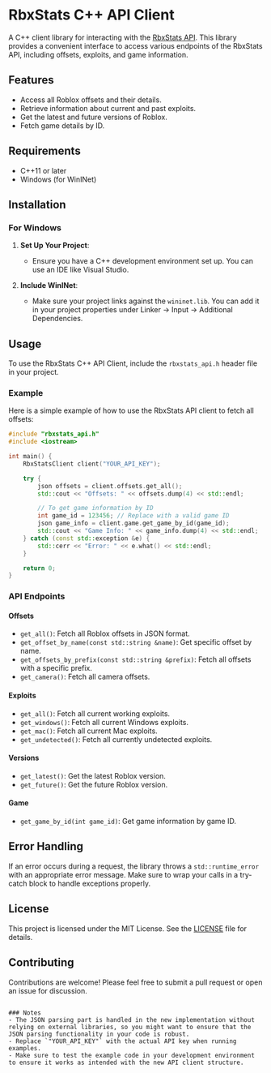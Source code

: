 # RbxStats C++ API Client

A C++ client library for interacting with the [RbxStats API](https://api.rbxstats.xyz). This library provides a convenient interface to access various endpoints of the RbxStats API, including offsets, exploits, and game information.

## Features

- Access all Roblox offsets and their details.
- Retrieve information about current and past exploits.
- Get the latest and future versions of Roblox.
- Fetch game details by ID.

## Requirements

- C++11 or later
- Windows (for WinINet)

## Installation

### For Windows

1. **Set Up Your Project**: 
   - Ensure you have a C++ development environment set up. You can use an IDE like Visual Studio.

2. **Include WinINet**: 
   - Make sure your project links against the `wininet.lib`. You can add it in your project properties under Linker -> Input -> Additional Dependencies.

## Usage

To use the RbxStats C++ API Client, include the `rbxstats_api.h` header file in your project.

### Example

Here is a simple example of how to use the RbxStats API client to fetch all offsets:

```cpp
#include "rbxstats_api.h"
#include <iostream>

int main() {
    RbxStatsClient client("YOUR_API_KEY");

    try {
        json offsets = client.offsets.get_all();
        std::cout << "Offsets: " << offsets.dump(4) << std::endl;

        // To get game information by ID
        int game_id = 123456; // Replace with a valid game ID
        json game_info = client.game.get_game_by_id(game_id);
        std::cout << "Game Info: " << game_info.dump(4) << std::endl;
    } catch (const std::exception &e) {
        std::cerr << "Error: " << e.what() << std::endl;
    }

    return 0;
}
```

### API Endpoints

#### Offsets

- `get_all()`: Fetch all Roblox offsets in JSON format.
- `get_offset_by_name(const std::string &name)`: Get specific offset by name.
- `get_offsets_by_prefix(const std::string &prefix)`: Fetch all offsets with a specific prefix.
- `get_camera()`: Fetch all camera offsets.

#### Exploits

- `get_all()`: Fetch all current working exploits.
- `get_windows()`: Fetch all current Windows exploits.
- `get_mac()`: Fetch all current Mac exploits.
- `get_undetected()`: Fetch all currently undetected exploits.

#### Versions

- `get_latest()`: Get the latest Roblox version.
- `get_future()`: Get the future Roblox version.

#### Game

- `get_game_by_id(int game_id)`: Get game information by game ID.

## Error Handling

If an error occurs during a request, the library throws a `std::runtime_error` with an appropriate error message. Make sure to wrap your calls in a try-catch block to handle exceptions properly.

## License

This project is licensed under the MIT License. See the [LICENSE](LICENSE) file for details.

## Contributing

Contributions are welcome! Please feel free to submit a pull request or open an issue for discussion.
```

### Notes
- The JSON parsing part is handled in the new implementation without relying on external libraries, so you might want to ensure that the JSON parsing functionality in your code is robust.
- Replace `"YOUR_API_KEY"` with the actual API key when running examples.
- Make sure to test the example code in your development environment to ensure it works as intended with the new API client structure.